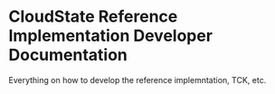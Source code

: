 # CloudState Reference Implementation Developer Documentation

Everything on how to develop the reference implemntation, TCK, etc.
